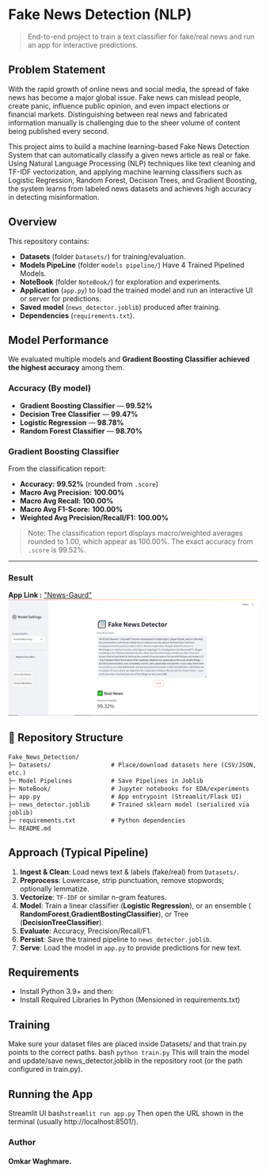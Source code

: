 # Fake News Detection (NLP)

> End-to-end project to train a text classifier for fake/real news and run an app for interactive predictions.

## Problem Statement

With the rapid growth of online news and social media, the spread of fake news has become a major global issue. Fake news can mislead people, create panic, influence public opinion, and even impact elections or financial markets. Distinguishing between real news and fabricated information manually is challenging due to the sheer volume of content being published every second.

This project aims to build a machine learning–based Fake News Detection System that can automatically classify a given news article as real or fake. Using Natural Language Processing (NLP) techniques like text cleaning and TF-IDF vectorization, and applying machine learning classifiers such as Logistic Regression, Random Forest, Decision Trees, and Gradient Boosting, the system learns from labeled news datasets and achieves high accuracy in detecting misinformation.

##  Overview
This repository contains:
- **Datasets** (folder `Datasets/`) for training/evaluation.
- **Models PipeLine** (folder `models pipeline/`) Have 4 Trained Pipelined Models. 
- **NoteBook** (folder `NoteBook/`) for exploration and experiments.
- **Application** (`app.py`) to load the trained model and run an interactive UI or server for predictions.
- **Saved model** (`news_detector.joblib`) produced after training.
- **Dependencies** (`requirements.txt`).

## Model Performance 

We evaluated multiple models and **Gradient Boosting Classifier achieved the highest accuracy** among them.

### Accuracy (By model)
- **Gradient Boosting Classifier** — **99.52%**
- **Decision Tree Classifier** — **99.47%**
- **Logistic Regression** — **98.78%**
- **Random Forest Classifier** — **98.70%**

### Gradient Boosting Classifier 
From the classification report:
- **Accuracy:** **99.52%** (rounded from `.score`)
- **Macro Avg Precision:** **100.00%**
- **Macro Avg Recall:** **100.00%**
- **Macro Avg F1-Score:** **100.00%**
- **Weighted Avg Precision/Recall/F1:** **100.00%**

> Note: The classification report displays macro/weighted averages rounded to 1.00, which appear as 100.00%. The exact accuracy from `.score` is 99.52%.

---

### Result
**App Link :** ["News-Gaurd"](https://news-gaurd.streamlit.app/)
!["App Demo"](result.png)

## 📁 Repository Structure

```text
Fake_News_Detection/
├─ Datasets/                 # Place/download datasets here (CSV/JSON, etc.)
├─ Model Pipelines           # Save Pipelines in Joblib
├─ NoteBook/                 # Jupyter notebooks for EDA/experiments
├─ app.py                    # App entrypoint (Streamlit/Flask UI)
├─ news_detector.joblib      # Trained sklearn model (serialized via joblib)
├─ requirements.txt          # Python dependencies
└─ README.md
```

##  Approach (Typical Pipeline)
1. **Ingest & Clean**: Load news text & labels (fake/real) from `Datasets/`.
2. **Preprocess**: Lowercase, strip punctuation, remove stopwords; optionally lemmatize.
3. **Vectorize**: `TF-IDF` or similar n-gram features.
4. **Model**: Train a linear classifier (**Logistic Regression**), or an ensemble ( **RandomForest**,**GradientBostingClassifier**), or Tree (**DecisionTreeClassifier**).
5. **Evaluate**: Accuracy, Precision/Recall/F1.
6. **Persist**: Save the trained pipeline to `news_detector.joblib`.
7. **Serve**: Load the model in `app.py` to provide predictions for new text.

##  Requirements
- Install Python 3.9+ and then:
- Install Required Libraries In Python (Mensioned in requirements.txt)

 ## Training

Make sure your dataset files are placed inside Datasets/ and that train.py points to the correct paths.
bash ``
python train.py
``
This will train the model and update/save news_detector.joblib in the repository root (or the path configured in train.py).

## Running the App

Streamlit UI
bash``
streamlit run app.py
``
Then open the URL shown in the terminal (usually http://localhost:8501/).

### Author
####      Omkar Waghmare.
